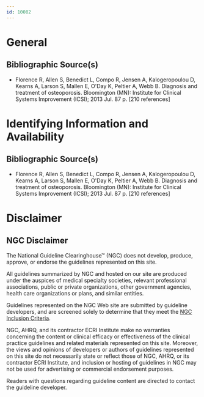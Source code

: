 ```yaml
---
id: 10082
---
```


# General

## Bibliographic Source(s)

- Florence R, Allen S, Benedict L, Compo R, Jensen A, Kalogeropoulou D, Kearns A, Larson S, Mallen E, O'Day K, Peltier A, Webb B. Diagnosis and treatment of osteoporosis. Bloomington (MN): Institute for Clinical Systems Improvement (ICSI); 2013 Jul. 87 p. [210 references]

# Identifying Information and Availability

## Bibliographic Source(s)

- Florence R, Allen S, Benedict L, Compo R, Jensen A, Kalogeropoulou D, Kearns A, Larson S, Mallen E, O'Day K, Peltier A, Webb B. Diagnosis and treatment of osteoporosis. Bloomington (MN): Institute for Clinical Systems Improvement (ICSI); 2013 Jul. 87 p. [210 references]

# Disclaimer

## NGC Disclaimer

The National Guideline Clearinghouse™ (NGC) does not develop, produce, approve, or endorse the guidelines represented on this site.

All guidelines summarized by NGC and hosted on our site are produced under the auspices of medical specialty societies, relevant professional associations, public or private organizations, other government agencies, health care organizations or plans, and similar entities.

Guidelines represented on the NGC Web site are submitted by guideline developers, and are screened solely to determine that they meet the [NGC Inclusion Criteria](/help-and-about/summaries/inclusion-criteria).

NGC, AHRQ, and its contractor ECRI Institute make no warranties concerning the content or clinical efficacy or effectiveness of the clinical practice guidelines and related materials represented on this site. Moreover, the views and opinions of developers or authors of guidelines represented on this site do not necessarily state or reflect those of NGC, AHRQ, or its contractor ECRI Institute, and inclusion or hosting of guidelines in NGC may not be used for advertising or commercial endorsement purposes.

Readers with questions regarding guideline content are directed to contact the guideline developer.

